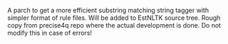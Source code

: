 A parch to get a more efficient substring matching string tagger with simpler format of rule files.
Will be added to EstNLTK source tree. 
Rough copy from precise4q repo where the actual development is done.
Do not modify this in case of errors!